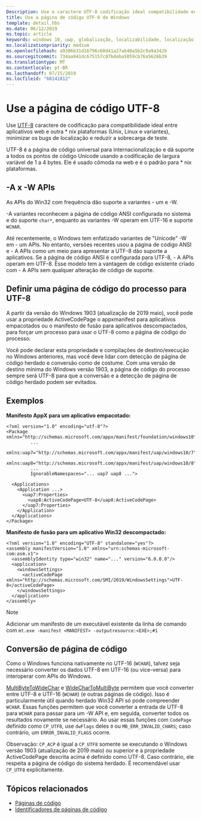 ```yaml
---
Description: Use o caractere UTF-8 codificação ideal compatibilidade entre aplicativos web e outro * nix plataformas (Unix, Linux e variantes), minimizar os bugs de localização e reduzir a sobrecarga de teste.
title: Use a página de código UTF-8 do Windows
template: detail.hbs
ms.date: 06/12/2019
ms.topic: article
keywords: windows 10, uwp, globalização, localizabilidade, localização
ms.localizationpriority: medium
ms.openlocfilehash: a9386b31d16796c68d41a27ab48a5b2c9a9a342b
ms.sourcegitcommit: 734aa941dc675157c07bdeba5059cb76a5626b39
ms.translationtype: MT
ms.contentlocale: pt-BR
ms.lasthandoff: 07/15/2019
ms.locfileid: "68141812"
---
```

# <a name="use-the-utf-8-code-page"></a>Use a página de código UTF-8

Use [UTF-8](http://www.utf-8.com/) caractere de codificação para compatibilidade ideal entre aplicativos web e outra * nix plataformas (Unix, Linux e variantes), minimizar os bugs de localização e reduzir a sobrecarga de teste.

UTF-8 é a página de código universal para internacionalização e dá suporte a todos os pontos de código Unicode usando a codificação de largura variável de 1 a 4 bytes. Ele é usado cômoda na web e é o padrão para * nix plataformas.

## <a name="-a-vs--w-apis"></a>-A x -W APIs
  
As APIs do Win32 com frequência dão suporte a variantes - um e -W.

-A variantes reconhecem a página de código ANSI configurada no sistema e do suporte `char*`, enquanto as variantes -W operam em UTF-16 e suporte `WCHAR`.

Até recentemente, o Windows tem enfatizado variantes de "Unicode" -W em - um APIs. No entanto, versões recentes usou a página de código ANSI e - A APIs como um meio para apresentar a UTF-8 dão suporte a aplicativos. Se a página de código ANSI é configurada para UTF-8, - A APIs operam em UTF-8. Esse modelo tem a vantagem de código existente criado com - A APIs sem qualquer alteração de código de suporte.

## <a name="set-a-process-code-page-to-utf-8"></a>Definir uma página de código do processo para UTF-8

A partir da versão do Windows 1903 (atualização de 2019 maio), você pode usar a propriedade ActiveCodePage o appxmanifest para aplicativos empacotados ou o manifesto de fusão para aplicativos descompactados, para forçar um processo para usar o UTF-8 como a página de código do processo.

Você pode declarar esta propriedade e compilações de destino/execução no Windows anteriores, mas você deve lidar com detecção de página de código herdado e conversão como de costume. Com uma versão de destino mínima do Windows versão 1903, a página de código do processo sempre será UTF-8 para que a conversão e a detecção de página de código herdado podem ser evitados.

## <a name="examples"></a>Exemplos

**Manifesto AppX para um aplicativo empacotado:**

```xaml
<?xml version="1.0" encoding="utf-8"?>
<Package xmlns="http://schemas.microsoft.com/appx/manifest/foundation/windows10"
         ...
         xmlns:uap7="http://schemas.microsoft.com/appx/manifest/uap/windows10/7"
         xmlns:uap8="http://schemas.microsoft.com/appx/manifest/uap/windows10/8"
         ...
         IgnorableNamespaces="... uap7 uap8 ...">

  <Applications>
    <Application ...>
      <uap7:Properties>
        <uap8:ActiveCodePage>UTF-8</uap8:ActiveCodePage>
      </uap7:Properties>
    </Application>
  </Applications>
</Package>
```

**Manifesto de fusão para um aplicativo Win32 descompactado:**

``` xaml
<?xml version="1.0" encoding="UTF-8" standalone="yes"?>
<assembly manifestVersion="1.0" xmlns="urn:schemas-microsoft-com:asm.v1">
  <assemblyIdentity type="win32" name="..." version="6.0.0.0"/>
  <application>
    <windowsSettings>
      <activeCodePage xmlns="http://schemas.microsoft.com/SMI/2019/WindowsSettings">UTF-8</activeCodePage>
    </windowsSettings>
  </application>
</assembly>
```

> [!NOTE]
> Adicionar um manifesto de um executável existente da linha de comando com `mt.exe -manifest <MANIFEST> -outputresource:<EXE>;#1`

## <a name="code-page-conversion"></a>Conversão de página de código

Como o Windows funciona nativamente no UTF-16 (`WCHAR`), talvez seja necessário converter os dados UTF-8 em UTF-16 (ou vice-versa) para interoperar com APIs do Windows.

[MultiByteToWideChar](https://docs.microsoft.com/windows/desktop/api/stringapiset/nf-stringapiset-multibytetowidechar) e [WideCharToMultiByte](https://docs.microsoft.com/windows/desktop/api/stringapiset/nf-stringapiset-widechartomultibyte) permitem que você converter entre UTF-8 e UTF-16 (`WCHAR`) (e outras páginas de código). Isso é particularmente útil quando herdado Win32 API só pode compreender `WCHAR`. Essas funções permitem que você converter a entrada de UTF-8 para `WCHAR` para passar para um -W API e, em seguida, converter todos os resultados novamente se necessário.
Ao usar essas funções com `CodePage` definido como `CP_UTF8`, use `dwFlags` deles `0` ou `MB_ERR_INVALID_CHARS`; caso contrário, um `ERROR_INVALID_FLAGS` ocorre.

Observação: `CP_ACP` é igual a `CP_UTF8` somente se executando o Windows versão 1903 (atualização de 2019 maio) ou superior e a propriedade ActiveCodePage descrita acima é definido como UTF-8. Caso contrário, ele respeita a página de código do sistema herdado. É recomendável usar `CP_UTF8` explicitamente.

## <a name="related-topics"></a>Tópicos relacionados

- [Páginas de código](https://docs.microsoft.com/windows/desktop/Intl/code-pages)
- [Identificadores de páginas de código](https://docs.microsoft.com/windows/desktop/Intl/code-page-identifiers)
